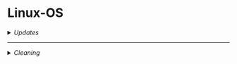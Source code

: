 # Linux-OS  

<details>
<summary><i>Updates</i></summary>
  
```bash
curl -fsSL https://raw.githubusercontent.com/Ven0m0/Linux-OS/refs/heads/main/Cachyos/Updates.sh | bash
```
</details>

---
<details>
<summary><i>Cleaning</i></summary>

```bash
curl -fsSL https://raw.githubusercontent.com/Ven0m0/Linux-OS/refs/heads/main/Cachyos/Clean.sh | bash
```
<details>

<details>
<summary><i>Rank mirrors & keyrings</i></summary>

```bash
curl -fsSL https://raw.githubusercontent.com/Ven0m0/Linux-OS/refs/heads/main/Cachyos/Rank.sh | bash
```
<details>
  
<details>
<summary><i>Automated install</i></summary>

```bash
curl -fsSL https://raw.githubusercontent.com/Ven0m0/Linux-OS/refs/heads/main/Cachyos/Scripts/Install.sh | bash
```
<details>
  
<details>
<summary><i>Automated configuration</i></summary>

```bash
curl -fsSL https://raw.githubusercontent.com/Ven0m0/Linux-OS/refs/heads/main/Cachyos/Scripts/AutoSetup.sh | bash
```

<details>

<details>
<summary><i>Bleachbit extra cleaner install</i></summary>

```bash
curl -fsSL https://raw.githubusercontent.com/Ven0m0/Linux-OS/refs/heads/main/Cachyos/Scripts/bleachbit.sh | bash
```

-----

<details>

<details>
<summary><i>Misc</i></summary>

```bash
curl -fsSL https://raw.githubusercontent.com/Ven0m0/Linux-OS/refs/heads/main/Cachyos/Rust/Strip-rust.sh | bash

curl -fsSL https://raw.githubusercontent.com/Ven0m0/Linux-OS/refs/heads/main/Cachyos/Debloat.sh | bash
```
<details>

<details>
<summary><i>Script start</i></summary>

```bash
#!/usr/bin/bash
# shellcheck shell=bash
set -euo pipefail
IFS=$'\n\t'

# Safer globbing
shopt -s nullglob globstar

# C for speed
export LC_ALL=C LANG=C

# C+UTF8 if emojis needed
export LC_ALL=C LANG=C.UTF-8

# Script Path Awareness
SCRIPT_DIR="$(cd "$(dirname "${BASH_SOURCE[0]}")" && pwd)"

cd "$HOME"

# Sleep replacement
# Sleeps for 0.1 seconds (instead of doing "timeout 0.1", doesnt spawn subshells --> therefore faster)
sleepy() {
  read -rt 1 <> <(:) || :
}

```
<details>
<summary><i>Get external IP</i></summary>
```bash
curl -fsS ipinfo.io/ip || curl -fsS http://ipecho.net/plain
```

<details>

## Bash packages

- [Basher](https://www.basher.it/package)

- [bpkg](https://bpkg.sh)


## Linux operating systems

- [CachyOS](https://cachyos.org/)

- [Nobara](https://nobaraproject.org/)

- [SteamOS](https://store.steampowered.com/steamos/buildyourown) | 
[Download](https://store.steampowered.com/steamos/download/?ver=steamdeck&snr=)

- [Bazzite](https://bazzite.gg/)

- [EndeavourOS](https://endeavouros.com/)

- [Linux Mint](https://linuxmint.com/)

Other:

- [DietPi](https://dietpi.com/)

- [Raspberry Pi OS](https://www.raspberrypi.com/software/)
